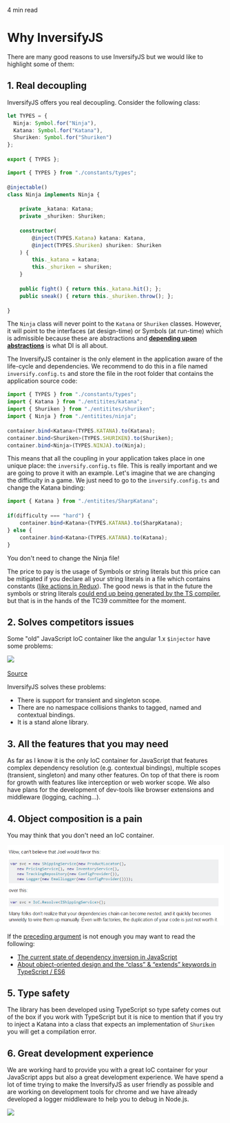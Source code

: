 <p id="reading-time-action-id" align="left">4 min read</p>

# Why InversifyJS

There are many good reasons to use InversifyJS but we would like to highlight some of them:

## 1. Real decoupling

InversifyJS offers you real decoupling. Consider the following class:

```ts
let TYPES = {
  Ninja: Symbol.for("Ninja"),
  Katana: Symbol.for("Katana"),
  Shuriken: Symbol.for("Shuriken")
};

export { TYPES };
```

```ts
import { TYPES } from "./constants/types";

@injectable()
class Ninja implements Ninja {

    private _katana: Katana;
    private _shuriken: Shuriken;

    constructor(
        @inject(TYPES.Katana) katana: Katana,
        @inject(TYPES.Shuriken) shuriken: Shuriken
    ) {
        this._katana = katana;
        this._shuriken = shuriken;
    }

    public fight() { return this._katana.hit(); };
    public sneak() { return this._shuriken.throw(); };

}
```

The `Ninja` class will never point to the `Katana` or `Shuriken` classes. However, 
it will point to the interfaces (at design-time) or Symbols (at run-time) which is 
admissible because these are abstractions and 
[**depending upon abstractions**](https://en.wikipedia.org/wiki/Dependency_inversion_principle) 
is what DI is all about.

The InversifyJS container is the only element in the application aware of the life-cycle and dependencies. 
We recommend to do this in a file named `inversify.config.ts` and store the file in the root folder 
that contains the application source code:

```ts
import { TYPES } from "./constants/types";
import { Katana } from "./entitites/katana";
import { Shuriken } from "./entitites/shuriken";
import { Ninja } from "./entitites/ninja";

container.bind<Katana>(TYPES.KATANA).to(Katana);
container.bind<Shuriken>(TYPES.SHURIKEN).to(Shuriken);
container.bind<Ninja>(TYPES.NINJA).to(Ninja);
```

This means that all the coupling in your application takes place in one unique place: the `inversify.config.ts` file. 
This is really important and we are going to prove it with an example. 
Let's imagine that we are changing the difficulty in a game. 
We just need to go to the `inversify.config.ts` and change the Katana binding:

```ts
import { Katana } from "./entitites/SharpKatana";

if(difficulty === "hard") {
    container.bind<Katana>(TYPES.KATANA).to(SharpKatana);
} else {
    container.bind<Katana>(TYPES.KATANA).to(Katana);
}
```

You don't need to change the Ninja file!

The price to pay is the usage of Symbols or string literals but this price can be mitigated if you declare all your 
string literals in a file which contains constants 
([like actions in Redux](https://github.com/reactjs/redux/blob/master/examples/todomvc/src/constants/ActionTypes.js)). 
The good news is that in the future the symbols or string literals 
[could end up being generated by the TS compiler](https://github.com/Microsoft/TypeScript/issues/2577), but 
that is in the hands of the TC39 committee for the moment.

## 2. Solves competitors issues

Some "old" JavaScript IoC container like the angular 1.x `$injector` have some problems:

![](http://i.imgur.com/Y2lRw4N.png)

[Source](https://angular.io/docs/ts/latest/guide/dependency-injection.html)

InversifyJS solves these problems:

- There is support for transient and singleton scope.
- There are no namespace collisions thanks to tagged, named and contextual bindings.
- It is a stand alone library.

## 3. All the features that you may need

As far as I know it is the only IoC container for JavaScript that features complex dependency 
resolution (e.g. contextual bindings), multiple scopes (transient, singleton) and many other features. 
On top of that there is room for growth with features like interception or web worker scope. 
We also have plans for the development of dev-tools like browser extensions and middleware (logging, caching...). 

## 4. Object composition is a pain

You may think that you don't need an IoC container.

![](https://raw.githubusercontent.com/inversify/inversify.github.io/master/img/so.png)

If the [preceding argument](http://stackoverflow.com/questions/871405/why-do-i-need-an-ioc-container-as-opposed-to-straightforward-di-code) is not enough you may want to read the following:

- [The current state of dependency inversion in JavaScript](http://blog.wolksoftware.com/the-current-state-of-dependency-inversion-in-javascript)
- [About object-oriented design and the “class” & “extends” keywords in TypeScript / ES6](http://blog.wolksoftware.com/about-classes-inheritance-and-object-oriented-design-in-typescript-and-es6)

## 5. Type safety

The library has been developed using TypeScript so type safety comes out of the box if you work 
with TypeScript but it is nice to mention that if you try to inject a Katana into a class that 
expects an implementation of `Shuriken` you will get a compilation error.

## 6. Great development experience

We are working hard to provide you with a great IoC container for your JavaScript apps but also a great development experience. 
We have spend a lot of time trying to make the InversifyJS as user friendly as possible and are working on development tools for chrome and we have already developed a logger middleware to help you to debug in Node.js.

![](http://inversify.io/img/devtools1.png)
